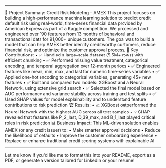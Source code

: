 ________________________________________
📌 Project Summary: Credit Risk Modeling – AMEX
This project focuses on building a high-performance machine learning solution to predict credit default risk using real-world, time-series financial data provided by American Express as part of a Kaggle competition.
We processed and engineered over 190 features from 13 months of behavioral and transactional data for 91,000+ unique customers. The goal was to build a model that can help AMEX better identify creditworthy customers, reduce financial risk, and optimize the customer approval process.
🔧 Key Contributions:
•	✅ Handled a large-scale dataset (5.5M+ rows) with efficient chunking
•	✅ Performed missing value treatment, categorical encoding, and temporal aggregation over 12-month periods
•	✅ Engineered features like mean, min, max, and last for numeric time-series variables
•	✅ Applied one-hot encoding to categorical variables, generating 45+ new features
•	✅ Built and compared two models: XGBoost and a Neural Network, using extensive grid search
•	✅ Selected the final model based on AUC performance and variance stability across training and test splits
•	✅ Used SHAP values for model explainability and to understand feature contributions to risk prediction
🏆 Results:
•	📈 XGBoost outperformed the Neural Network with the highest AUC across all test samples
•	💡 SHAP revealed that features like P_2_last, D_39_max, and B_1_last played critical roles in risk prediction
📊 Business Impact:
This ML-driven solution enables AMEX (or any credit issuer) to:
•	Make smarter approval decisions
•	Reduce the likelihood of defaults
•	Improve the customer onboarding experience
•	Replace or enhance traditional credit scoring systems with explainable AI
________________________________________
Let me know if you'd like me to format this into your README, export as a PDF, or generate a version tailored for LinkedIn or your resume!

